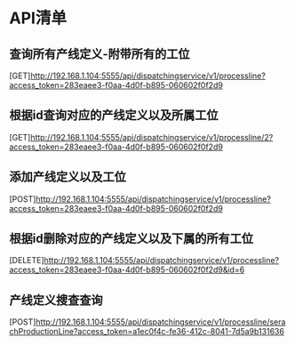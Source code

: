 # API清单

## 查询所有产线定义-附带所有的工位
[GET]http://192.168.1.104:5555/api/dispatchingservice/v1/processline?access_token=283eaee3-f0aa-4d0f-b895-060602f0f2d9


## 根据id查询对应的产线定义以及所属工位
[GET]http://192.168.1.104:5555/api/dispatchingservice/v1/processline/2?access_token=283eaee3-f0aa-4d0f-b895-060602f0f2d9


## 添加产线定义以及工位
[POST]http://192.168.1.104:5555/api/dispatchingservice/v1/processline?access_token=283eaee3-f0aa-4d0f-b895-060602f0f2d9


## 根据id删除对应的产线定义以及下属的所有工位
[DELETE]http://192.168.1.104:5555/api/dispatchingservice/v1/processline?access_token=283eaee3-f0aa-4d0f-b895-060602f0f2d9&id=6

## 产线定义搜查查询
[POST]http://192.168.1.104:5555/api/dispatchingservice/v1/processline/serachProductionLine?access_token=a1ec0f4c-fe36-412c-8041-7d5a9b131636
